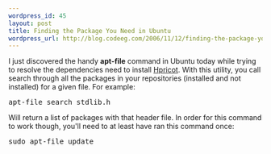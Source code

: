 ```yaml
--- 
wordpress_id: 45
layout: post
title: Finding the Package You Need in Ubuntu
wordpress_url: http://blog.codeeg.com/2006/11/12/finding-the-package-you-need-in-ubuntu/
---
```

I just discovered the handy <strong>apt-file</strong> command in Ubuntu today while trying to resolve the dependencies need to install <a title="Hpricot" href="http://code.whytheluckystiff.net/hpricot/">Hpricot</a>.  With this utility, you call search through all the packages in your repositories (installed and not installed) for a given file.  For example:
<pre>apt-file search stdlib.h</pre>
Will return a list of packages with that header file.  In order for this command to work though, you'll need to at least have ran this command once:
<pre>sudo apt-file update</pre>
